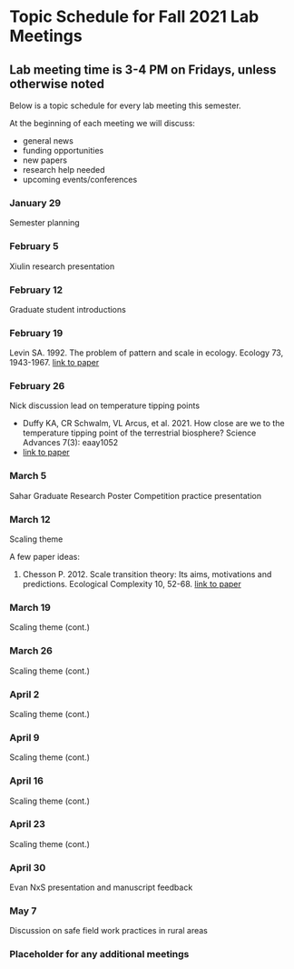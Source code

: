 # Topic Schedule for Fall 2021 Lab Meetings
## Lab meeting time is 3-4 PM on Fridays, unless otherwise noted
Below is a topic schedule for every lab meeting this semester.

At the beginning of each meeting we will discuss:
- general news
- funding opportunities
- new papers
- research help needed
- upcoming events/conferences

### January 29

Semester planning

### February 5

Xiulin research presentation

### February 12

Graduate student introductions

### February 19

Levin SA. 1992. The problem of pattern and scale in ecology. Ecology 73, 1943-1967. [link to paper](https://doi.org/10.2307/1941447)

### February 26

Nick discussion lead on temperature tipping points
  - Duffy KA, CR Schwalm, VL Arcus, et al. 2021. How close are we to the temperature tipping point of the terrestrial biosphere? Science Advances 7(3): eaay1052
  - [link to paper](https://advances.sciencemag.org/content/7/3/eaay1052.full)

### March 5

Sahar Graduate Research Poster Competition practice presentation

### March 12

Scaling theme

A few paper ideas:
  1. Chesson P. 2012. Scale transition theory: Its aims, motivations and predictions. Ecological Complexity 10, 52-68. [link to paper](https://doi.org/10.1016/j.ecocom.2011.11.002)

### March 19

Scaling theme (cont.)

### March 26

Scaling theme (cont.)

### April 2

Scaling theme (cont.)

### April 9

Scaling theme (cont.)

### April 16

Scaling theme (cont.)

### April 23

Scaling theme (cont.)

### April 30

Evan NxS presentation and manuscript feedback

### May 7

Discussion on safe field work practices in rural areas

### Placeholder for any additional meetings
